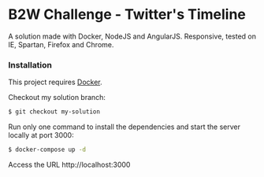 # B2W Challenge - Twitter's Timeline

A solution made with Docker, NodeJS and AngularJS. Responsive, tested on IE, Spartan, Firefox and Chrome.

### Installation

This project requires [Docker](https://docs.docker.com/engine/installation/).

Checkout my solution branch:

```sh
$ git checkout my-solution
```

Run only one command to install the dependencies and start the server locally at port 3000:

```sh
$ docker-compose up -d
```

Access the URL http://localhost:3000